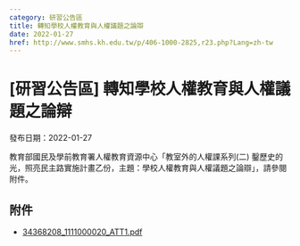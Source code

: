 ```yaml
---
category: 研習公告區
title: 轉知學校人權教育與人權議題之論辯
date: 2022-01-27
href: http://www.smhs.kh.edu.tw/p/406-1000-2825,r23.php?Lang=zh-tw
---
```


# [研習公告區] 轉知學校人權教育與人權議題之論辯
發布日期：2022-01-27

<div><div></div><div>教育部國民及學前教育署人權教育資源中心「教室外的人權課系列(二) 鑿歷史的光，照亮民主路實施計畫乙份，主題：學校人權教育與人權議題之論辯」，請參閱附件。</div></div>

## 附件
- [34368208_1111000020_ATT1.pdf](https://www.smhs.kh.edu.tw/var/file/0/1000/attach/12/pta_2523_680577_69947.pdf)
